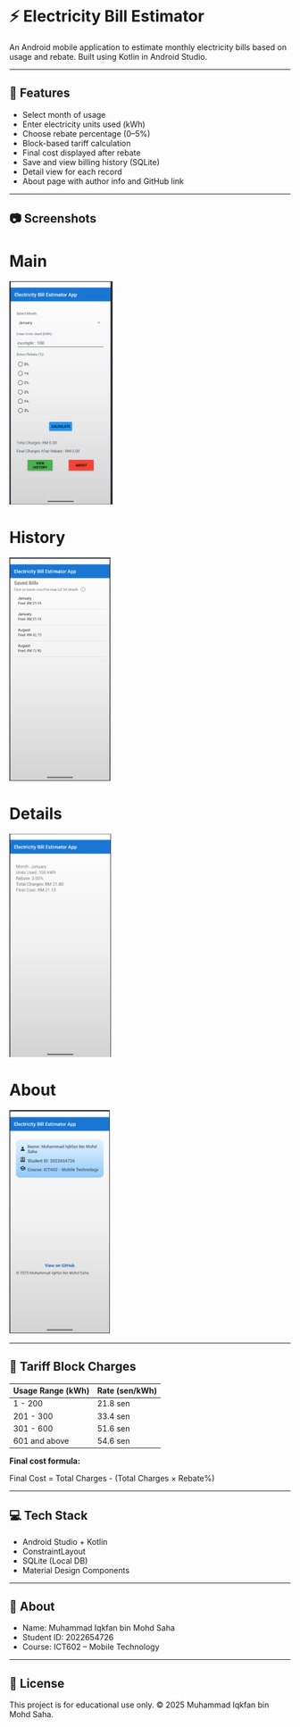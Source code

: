 # ⚡ Electricity Bill Estimator

An Android mobile application to estimate monthly electricity bills based on usage and rebate. Built using Kotlin in Android Studio.

---

## 📱 Features

- Select month of usage
- Enter electricity units used (kWh)
- Choose rebate percentage (0–5%)
- Block-based tariff calculation
- Final cost displayed after rebate
- Save and view billing history (SQLite)
- Detail view for each record
- About page with author info and GitHub link

---

## 📷 Screenshots

# Main
<img src="user-attachments/main.png" alt="image" height="400"/>

# History
<img src="user-attachments/history.png" alt="image" height="400"/>

# Details
<img src="user-attachments/details.png" alt="image" height="400"/>

# About
<img src="user-attachments/about.png" alt="image" height="400"/>

---

## 🧮 Tariff Block Charges

| Usage Range (kWh) | Rate (sen/kWh) |
|-------------------|----------------|
| 1 - 200           | 21.8 sen       |
| 201 - 300         | 33.4 sen       |
| 301 - 600         | 51.6 sen       |
| 601 and above     | 54.6 sen       |

**Final cost formula:**

Final Cost = Total Charges - (Total Charges × Rebate%)

---

## 💻 Tech Stack

- Android Studio + Kotlin
- ConstraintLayout
- SQLite (Local DB)
- Material Design Components

---

## 👤 About
- Name: Muhammad Iqkfan bin Mohd Saha
- Student ID: 2022654726
- Course: ICT602 – Mobile Technology

---

## 📜 License
This project is for educational use only.
© 2025 Muhammad Iqkfan bin Mohd Saha.
